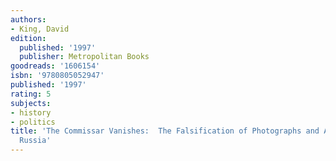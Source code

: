 ```yaml
---
authors:
- King, David
edition:
  published: '1997'
  publisher: Metropolitan Books
goodreads: '1606154'
isbn: '9780805052947'
published: '1997'
rating: 5
subjects:
- history
- politics
title: 'The Commissar Vanishes:  The Falsification of Photographs and Art in Stalin''s
  Russia'
---
```


